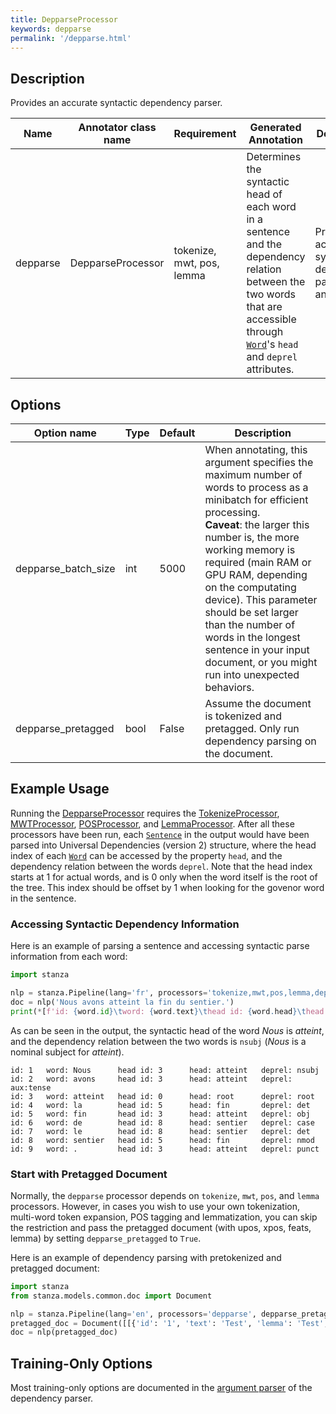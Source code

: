 ```yaml
---
title: DepparseProcessor
keywords: depparse
permalink: '/depparse.html'
---
```


## Description

Provides an accurate syntactic dependency parser.

| Name | Annotator class name | Requirement | Generated Annotation | Description |
| --- | --- | --- | --- | --- |
| depparse | DepparseProcessor | tokenize, mwt, pos, lemma | Determines the syntactic head of each word in a sentence and the dependency relation between the two words that are accessible through [`Word`](data_objects.md#word)'s `head` and `deprel` attributes. | Provides an accurate syntactic dependency parsing analysis. |

## Options

| Option name | Type | Default | Description |
| --- | --- | --- | --- |
| depparse_batch_size | int | 5000 | When annotating, this argument specifies the maximum number of words to process as a minibatch for efficient processing. <br>**Caveat**: the larger this number is, the more working memory is required (main RAM or GPU RAM, depending on the computating device). This parameter should be set larger than the number of words in the longest sentence in your input document, or you might run into unexpected behaviors. |
| depparse_pretagged | bool | False | Assume the document is tokenized and pretagged. Only run dependency parsing on the document. |

## Example Usage

Running the [DepparseProcessor](depparse.md) requires the [TokenizeProcessor](tokenize.md), [MWTProcessor](mwt.md), [POSProcessor](pos.md), and [LemmaProcessor](lemma.md).
After all these processors have been run, each [`Sentence`](data_objects.md#sentence) in the output would have been parsed into Universal Dependencies (version 2) structure, where the head index of each [`Word`](data_objects.md#word) can be accessed by the property `head`, and the dependency relation between the words `deprel`. Note that the head index starts at 1 for actual words, and is 0 only when the word itself is the root of the tree. This index should be offset by 1 when looking for the govenor word in the sentence.

### Accessing Syntactic Dependency Information

Here is an example of parsing a sentence and accessing syntactic parse information from each word:

```python
import stanza

nlp = stanza.Pipeline(lang='fr', processors='tokenize,mwt,pos,lemma,depparse')
doc = nlp('Nous avons atteint la fin du sentier.')
print(*[f'id: {word.id}\tword: {word.text}\thead id: {word.head}\thead: {sent.words[word.head-1].text if word.head > 0 else "root"}\tdeprel: {word.deprel}' for sent in doc.sentences for word in sent.words], sep='\n')
```

As can be seen in the output, the syntactic head of the word _Nous_ is _atteint_, and the dependency relation between the two words is  `nsubj` (_Nous_ is a nominal subject for _atteint_).

```
id: 1   word: Nous      head id: 3      head: atteint   deprel: nsubj
id: 2   word: avons     head id: 3      head: atteint   deprel: aux:tense
id: 3   word: atteint   head id: 0      head: root      deprel: root
id: 4   word: la        head id: 5      head: fin       deprel: det
id: 5   word: fin       head id: 3      head: atteint   deprel: obj
id: 6   word: de        head id: 8      head: sentier   deprel: case
id: 7   word: le        head id: 8      head: sentier   deprel: det
id: 8   word: sentier   head id: 5      head: fin       deprel: nmod
id: 9   word: .         head id: 3      head: atteint   deprel: punct
```


### Start with Pretagged Document

Normally, the `depparse` processor depends on `tokenize`, `mwt`, `pos`, and `lemma` processors. However, in cases you wish to use your own tokenization, multi-word token expansion, POS tagging and lemmatization, you can skip the restriction and pass the pretagged document (with upos, xpos, feats, lemma) by setting `depparse_pretagged` to `True`.

Here is an example of dependency parsing with pretokenized and pretagged document:

```python
import stanza
from stanza.models.common.doc import Document

nlp = stanza.Pipeline(lang='en', processors='depparse', depparse_pretagged=True)
pretagged_doc = Document([[{'id': '1', 'text': 'Test', 'lemma': 'Test', 'upos': 'NOUN', 'xpos': 'NN', 'feats': 'Number=Sing'}, {'id': '2', 'text': 'sentence', 'lemma': 'sentence', 'upos': 'NOUN', 'xpos': 'NN', 'feats': 'Number=Sing'}, {'id': '3', 'text': '.', 'lemma': '.', 'upos': 'PUNCT', 'xpos': '.'}]])
doc = nlp(pretagged_doc)
```

## Training-Only Options

Most training-only options are documented in the [argument parser](https://github.com/stanfordnlp/stanza/blob/master/stanza/models/parser.py#L21) of the dependency parser.

